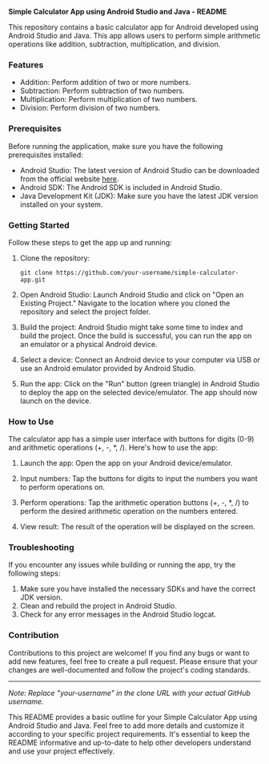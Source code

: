 **Simple Calculator App using Android Studio and Java - README**

This repository contains a basic calculator app for Android developed using Android Studio and Java. This app allows users to perform simple arithmetic operations like addition, subtraction, multiplication, and division.

### Features

- Addition: Perform addition of two or more numbers.
- Subtraction: Perform subtraction of two numbers.
- Multiplication: Perform multiplication of two numbers.
- Division: Perform division of two numbers.

### Prerequisites

Before running the application, make sure you have the following prerequisites installed:

- Android Studio: The latest version of Android Studio can be downloaded from the official website [here](https://developer.android.com/studio).
- Android SDK: The Android SDK is included in Android Studio.
- Java Development Kit (JDK): Make sure you have the latest JDK version installed on your system.

### Getting Started

Follow these steps to get the app up and running:

1. Clone the repository: 
   ```
   git clone https://github.com/your-username/simple-calculator-app.git
   ```

2. Open Android Studio: Launch Android Studio and click on "Open an Existing Project." Navigate to the location where you cloned the repository and select the project folder.

3. Build the project: Android Studio might take some time to index and build the project. Once the build is successful, you can run the app on an emulator or a physical Android device.

4. Select a device: Connect an Android device to your computer via USB or use an Android emulator provided by Android Studio.

5. Run the app: Click on the "Run" button (green triangle) in Android Studio to deploy the app on the selected device/emulator. The app should now launch on the device.

### How to Use

The calculator app has a simple user interface with buttons for digits (0-9) and arithmetic operations (+, -, *, /). Here's how to use the app:

1. Launch the app: Open the app on your Android device/emulator.

2. Input numbers: Tap the buttons for digits to input the numbers you want to perform operations on.

3. Perform operations: Tap the arithmetic operation buttons (+, -, *, /) to perform the desired arithmetic operation on the numbers entered.

4. View result: The result of the operation will be displayed on the screen.

### Troubleshooting

If you encounter any issues while building or running the app, try the following steps:

1. Make sure you have installed the necessary SDKs and have the correct JDK version.
2. Clean and rebuild the project in Android Studio.
3. Check for any error messages in the Android Studio logcat.

### Contribution

Contributions to this project are welcome! If you find any bugs or want to add new features, feel free to create a pull request. Please ensure that your changes are well-documented and follow the project's coding standards.


---
*Note: Replace "your-username" in the clone URL with your actual GitHub username.* 

This README provides a basic outline for your Simple Calculator App using Android Studio and Java. Feel free to add more details and customize it according to your specific project requirements. It's essential to keep the README informative and up-to-date to help other developers understand and use your project effectively.
